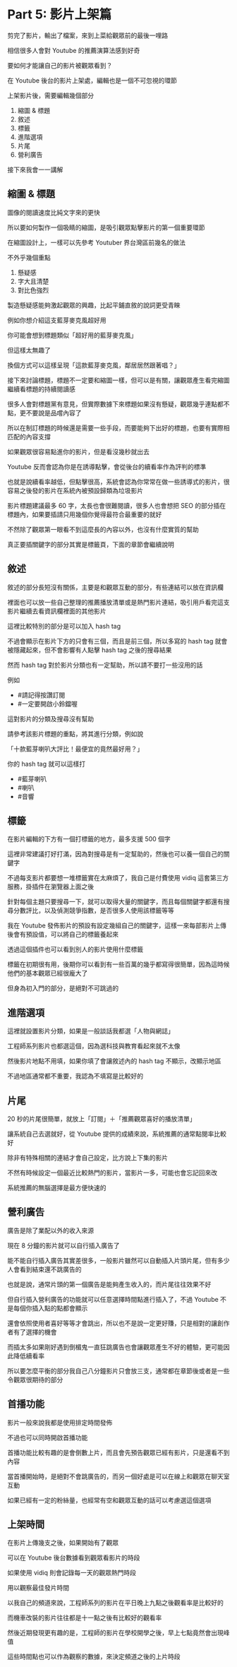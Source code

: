 # Part 5: 影片上架篇

剪完了影片，輸出了檔案，來到上菜給觀眾前的最後一哩路

相信很多人會對 Youtube 的推薦演算法感到好奇

要如何才能讓自己的影片被觀眾看到？

在 Youtube 後台的影片上架處，編輯也是一個不可忽視的環節

上架影片後，需要編輯幾個部分

1. 縮圖 & 標題
2. 敘述
3. 標籤
4. 進階選項
5. 片尾
6. 營利廣告

接下來我會一一講解

## 縮圖 & 標題

圖像的閱讀速度比純文字來的更快

所以要如何製作一個吸睛的縮圖，是吸引觀眾點擊影片的第一個重要環節

在縮圖設計上，一樣可以先參考 Youtuber 界台灣區前幾名的做法

不外乎幾個重點

1. 懸疑感
2. 字大且清楚
3. 對比色強烈

製造懸疑感能夠激起觀眾的興趣，比起平鋪直敘的說詞更受青睞

例如你想介紹這支藍芽麥克風超好用

你可能會想到標題類似「超好用的藍芽麥克風」

但這樣太無趣了

換個方式可以這樣呈現「這款藍芽麥克風，鄰居居然跟著唱？」

接下來討論標題，標題不一定要和縮圖一樣，但可以是有關，讓觀眾產生看完縮圖繼續看標題的持續閱讀感

很多人會對標題黨有意見，但實際數據下來標題如果沒有懸疑，觀眾幾乎連點都不點，更不要說是品嚐內容了

所以在制訂標題的時候還是需要一些手段，而要能夠下出好的標題，也要有實際相匹配的內容支撐

如果觀眾很容易點進你的影片，但是看沒幾秒就出去

Youtube 反而會認為你是在誘導點擊，會從後台的續看率作為評判的標準

也就是說續看率越低，但點擊很高，系統會認為你常常在做一些誘導式的影片，很容易之後發的影片在系統內被預設歸類為垃圾影片

影片標題建議最多 60 字，太長也會很難閱讀，很多人也會想把 SEO 的部分插在標題內，如果要插請只用幾個你覺得最符合最重要的就好

不然除了觀眾第一眼看不到這麼長的內容以外，也沒有什麼實質的幫助

真正要插關鍵字的部分其實是標籤頁，下面的章節會繼續說明

## 敘述

敘述的部分長短沒有關係，主要是和觀眾互動的部分，有些連結可以放在資訊欄

裡面也可以放一些自己整理的推薦播放清單或是熱門影片連結，吸引用戶看完這支影片繼續去看資訊欄裡面的其他影片

這裡比較特別的部分是可以加入 hash tag

不過會顯示在影片下方的只會有三個，而且是前三個，所以多寫的 hash tag 就會被隱藏起來，但不會影響有人點擊 hash tag 之後的搜尋結果

然而 hash tag 對於影片分類也有一定幫助，所以請不要打一些沒用的話

例如

- #請記得按讚訂閱
- #一定要開啟小鈴鐺喔

這對影片的分類及搜尋沒有幫助

請參考該影片標題的重點，將其進行分類，例如說

「十款藍芽喇叭大評比！最便宜的竟然最好用？」

你的 hash tag 就可以這樣打

- #藍芽喇叭
- #喇叭
- #音響

## 標籤

在影片編輯的下方有一個打標籤的地方，最多支援 500 個字

這裡非常建議打好打滿，因為對搜尋是有一定幫助的，然後也可以養一個自己的關鍵字

不過每支影片都要想一堆標籤實在太麻煩了，我自己是付費使用 vidiq 這套第三方服務，掛插件在瀏覽器上面之後

針對每個主題只要搜尋一下，就可以取得大量的關鍵字，而且每個關鍵字都還有搜尋分數評比，以及偵測競爭指數，是否很多人使用該標籤等等

我在 Youtube 發佈影片的預設有設定幾組自己的關鍵字，這樣一來每部影片上傳後會有預設值，可以將自己的標籤養起來

透過這個插件也可以看到別人的影片使用什麼標籤

標籤在初期很有用，後期你可以看到有一些百萬的幾乎都寫得很簡單，因為這時候他們的基本觀眾已經很龐大了

但身為初入門的部分，是絕對不可跳過的

## 進階選項

這裡就設置影片分類，如果是一般談話我都選「人物與網誌」

工程師系列影片也都選這個，因為選科技與教育看起來就不太像

然後影片地點不用填，如果你填了會讓敘述內的 hash tag 不顯示，改顯示地區

不過地區通常都不重要，我認為不填寫是比較好的

## 片尾

20 秒的片尾很簡單，就放上「訂閱」＋「推薦觀眾喜好的播放清單」

讓系統自己去選就好，從 Youtube 提供的成績來說，系統推薦的通常點閱率比較好

除非有特殊相關的連結才會自己設定，比方說上下集的影片

不然有時候設定一個最近比較熱門的影片，當影片一多，可能也會忘記回來改

系統推薦的無腦選擇是最方便快速的

## 營利廣告

廣告是除了業配以外的收入來源

現在 8 分鐘的影片就可以自行插入廣告了

能不能自行插入廣告其實差很多，一般影片雖然可以自動插入片頭片尾，但有多少人會看到結束還不跳廣告的

也就是說，通常片頭的第一個廣告是能夠產生收入的，而片尾往往效果不好

但自行插入營利廣告的功能就可以任意選擇時間點進行插入了，不過 Youtube 不是每個你插入點的點都會顯示

還會依照使用者喜好等等才會跳出，所以也不是說一定更好賺，只是相對的讓創作者有了選擇的機會

而插太多如果剛好遇到倒楣鬼一直狂跳廣告也會讓觀眾產生不好的體驗，更可能因此降低續看率

所以要怎麼平衡的部分我自己八分鐘影片只會放三支，通常都在章節後或者是一些令觀眾很期待的部分

## 首播功能

影片一般來說我都是使用排定時間發佈

不過也可以同時開啟首播功能

首播功能比較有趣的是會倒數上片，而且會先預告觀眾已經有影片，只是還看不到內容

當首播開始時，是絕對不會跳廣告的，而另一個好處是可以在線上和觀眾在聊天室互動

如果已經有一定的粉絲量，也經常有空和觀眾互動的話可以考慮選這個選項

## 上架時間

在影片上傳幾支之後，如果開始有了觀眾

可以在 Youtube 後台數據看到觀眾看影片的時段

如果使用 vidiq 則會記錄每一天的觀眾熱門時段

用以觀察最佳發片時間

以我自己的頻道來說，工程師系列的影片在平日晚上九點之後觀看率是比較好的

而機車改裝的影片往往都是十一點之後有比較好的觀看率

然後近期發現更有趣的是，工程師的影片在學校開學之後，早上七點竟然會出現峰值

這些時間點也可以作為觀察的數據，來決定頻道之後的上片時段